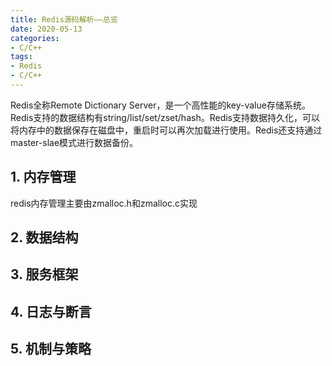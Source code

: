 ```yaml
---
title: Redis源码解析——总览
date: 2020-05-13
categories:
- C/C++
tags:
- Redis
- C/C++
---
```


Redis全称Remote Dictionary Server，是一个高性能的key-value存储系统。Redis支持的数据结构有string/list/set/zset/hash。Redis支持数据持久化，可以将内存中的数据保存在磁盘中，重启时可以再次加载进行使用。Redis还支持通过master-slae模式进行数据备份。

<!--more-->

## 1. 内存管理

redis内存管理主要由zmalloc.h和zmalloc.c实现

## 2. 数据结构

## 3. 服务框架

## 4. 日志与断言

## 5. 机制与策略





